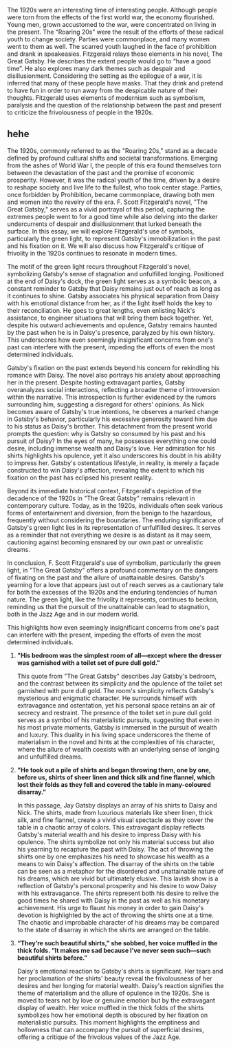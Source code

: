 
The 1920s were an interesting time of interesting people. Although people were torn from the effects of the first world war, the economy flourished. Young men, grown accustomed to the war, were concentrated on living in the present. The “Roaring 20s” were the result of the efforts of these radical youth to change society. Parties were commonplace, and many women went to them as well. The scarred youth laughed in the face of prohibition and drank in speakeasies. Fitzgerald relays these elements in his novel, The Great Gatsby. He describes the extent people would go to “have a good time”. He also explores many dark themes such as despair and disillusionment. Considering the setting as the epilogue of a war, it is inferred that many of these people have masks. That they drink and pretend to have fun in order to run away from the despicable nature of their thoughts. Fitzgerald uses elements of modernism such as symbolism, paralysis and the question of the relationship between the past and present to criticize the frivolousness of people in the 1920s.

## hehe

The 1920s, commonly referred to as the "Roaring 20s," stand as a decade defined by profound cultural shifts and societal transformations. Emerging from the ashes of World War I, the people of this era found themselves torn between the devastation of the past and the promise of economic prosperity. However, it was the radical youth of the time, driven by a desire to reshape society and live life to the fullest, who took center stage. Parties, once forbidden by Prohibition, became commonplace, drawing both men and women into the revelry of the era. F. Scott Fitzgerald's novel, "The Great Gatsby," serves as a vivid portrayal of this period, capturing the extremes people went to for a good time while also delving into the darker undercurrents of despair and disillusionment that lurked beneath the surface. In this essay, we will explore Fitzgerald's use of symbols, particularly the green light, to represent Gatsby's immobilization in the past and his fixation on it. We will also discuss how Fitzgerald's critique of frivolity in the 1920s continues to resonate in modern times.

The motif of the green light recurs throughout Fitzgerald's novel, symbolizing Gatsby's sense of stagnation and unfulfilled longing. Positioned at the end of Daisy's dock, the green light serves as a symbolic beacon, a constant reminder to Gatsby that Daisy remains just out of reach as long as it continues to shine. Gatsby associates his physical separation from Daisy with his emotional distance from her, as if the light itself holds the key to their reconciliation. He goes to great lengths, even enlisting Nick's assistance, to engineer situations that will bring them back together. Yet, despite his outward achievements and opulence, Gatsby remains haunted by the past when he is in Daisy's presence, paralyzed by his own history. This underscores how even seemingly insignificant concerns from one's past can interfere with the present, impeding the efforts of even the most determined individuals.

Gatsby's fixation on the past extends beyond his concern for rekindling his romance with Daisy. The novel also portrays his anxiety about approaching her in the present. Despite hosting extravagant parties, Gatsby overanalyzes social interactions, reflecting a broader theme of introversion within the narrative. This introspection is further evidenced by the rumors surrounding him, suggesting a disregard for others' opinions. As Nick becomes aware of Gatsby's true intentions, he observes a marked change in Gatsby's behavior, particularly his excessive generosity toward him due to his status as Daisy's brother. This detachment from the present world prompts the question: why is Gatsby so consumed by his past and his pursuit of Daisy? In the eyes of many, he possesses everything one could desire, including immense wealth and Daisy's love. Her admiration for his shirts highlights his opulence, yet it also underscores his doubt in his ability to impress her. Gatsby's ostentatious lifestyle, in reality, is merely a façade constructed to win Daisy's affection, revealing the extent to which his fixation on the past has eclipsed his present reality.

Beyond its immediate historical context, Fitzgerald's depiction of the decadence of the 1920s in "The Great Gatsby" remains relevant in contemporary culture. Today, as in the 1920s, individuals often seek various forms of entertainment and diversion, from the benign to the hazardous, frequently without considering the boundaries. The enduring significance of Gatsby's green light lies in its representation of unfulfilled desires. It serves as a reminder that not everything we desire is as distant as it may seem, cautioning against becoming ensnared by our own past or unrealistic dreams.

In conclusion, F. Scott Fitzgerald's use of symbolism, particularly the green light, in "The Great Gatsby" offers a profound commentary on the dangers of fixating on the past and the allure of unattainable desires. Gatsby's yearning for a love that appears just out of reach serves as a cautionary tale for both the excesses of the 1920s and the enduring tendencies of human nature. The green light, like the frivolity it represents, continues to beckon, reminding us that the pursuit of the unattainable can lead to stagnation, both in the Jazz Age and in our modern world.

This highlights how even seemingly insignificant concerns from one's past can interfere with the present, impeding the efforts of even the most determined individuals.

1. **"His bedroom was the simplest room of all—except where the dresser was garnished with a toilet set of pure dull gold."**
    
    This quote from "The Great Gatsby" describes Jay Gatsby's bedroom, and the contrast between its simplicity and the opulence of the toilet set garnished with pure dull gold. The room's simplicity reflects Gatsby's mysterious and enigmatic character. He surrounds himself with extravagance and ostentation, yet his personal space retains an air of secrecy and restraint. The presence of the toilet set in pure dull gold serves as a symbol of his materialistic pursuits, suggesting that even in his most private moments, Gatsby is immersed in the pursuit of wealth and luxury. This duality in his living space underscores the theme of materialism in the novel and hints at the complexities of his character, where the allure of wealth coexists with an underlying sense of longing and unfulfilled dreams.
    
2. **"He took out a pile of shirts and began throwing them, one by one, before us, shirts of sheer linen and thick silk and fine flannel, which lost their folds as they fell and covered the table in many-coloured disarray."**
    
    In this passage, Jay Gatsby displays an array of his shirts to Daisy and Nick. The shirts, made from luxurious materials like sheer linen, thick silk, and fine flannel, create a vivid visual spectacle as they cover the table in a chaotic array of colors. This extravagant display reflects Gatsby's material wealth and his desire to impress Daisy with his opulence. The shirts symbolize not only his material success but also his yearning to recapture the past with Daisy. The act of throwing the shirts one by one emphasizes his need to showcase his wealth as a means to win Daisy's affection. The disarray of the shirts on the table can be seen as a metaphor for the disordered and unattainable nature of his dreams, which are vivid but ultimately elusive.
    This lavish show is a reflection of Gatsby's personal prosperity and his desire to wow Daisy with his extravagance. The shirts represent both his desire to relive the good times he shared with Daisy in the past as well as his monetary achievement. His urge to flaunt his money in order to gain Daisy's devotion is highlighted by the act of throwing the shirts one at a time. The chaotic and improbable character of his dreams may be compared to the state of disarray in which the shirts are arranged on the table.
    
3. **“They’re such beautiful shirts,” she sobbed, her voice muffled in the thick folds. “It makes me sad because I’ve never seen such—such beautiful shirts before.”**
    
    Daisy's emotional reaction to Gatsby's shirts is significant. Her tears and her proclamation of the shirts' beauty reveal the frivolousness of her desires and her longing for material wealth. Daisy's reaction signifies the theme of materialism and the allure of opulence in the 1920s. She is moved to tears not by love or genuine emotion but by the extravagant display of wealth. Her voice muffled in the thick folds of the shirts symbolizes how her emotional depth is obscured by her fixation on materialistic pursuits. This moment highlights the emptiness and hollowness that can accompany the pursuit of superficial desires, offering a critique of the frivolous values of the Jazz Age.